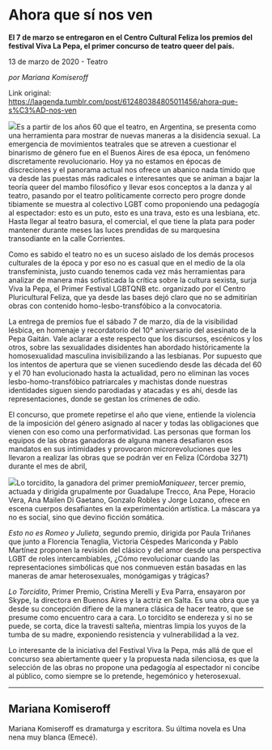 # Ahora que sí nos ven

**El 7 de marzo se entregaron en el Centro Cultural Feliza los premios del festival Viva La Pepa, el primer concurso de teatro queer del país.**

13 de marzo de 2020 - Teatro

_por Mariana Komiseroff_

Link original: https://laagenda.tumblr.com/post/612480384805011456/ahora-que-s%C3%AD-nos-ven

![](https://64.media.tumblr.com/efa279945ce4fd24c75bb5a60601b769/97e3ba5f523b0ed6-16/s500x750/3c2b37c43a9dcd8ddee6bebe43be0d537cb08590.jpg)Es a partir de los años 60 que el teatro, en Argentina, se presenta como una herramienta para mostrar de nuevas maneras a la disidencia sexual. La emergencia de movimientos teatrales que se atreven a cuestionar el binarismo de género fue en el Buenos Aires de esa época, un fenómeno discretamente revolucionario. Hoy ya no estamos en épocas de discreciones y el panorama actual nos ofrece un abanico nada tímido que va desde las puestas más radicales e interesantes que se animan a bajar la teoría queer del mambo filosófico y llevar esos conceptos a la danza y al teatro, pasando por el teatro políticamente correcto pero progre donde tibiamente se muestra al colectivo LGBT como proponiendo una pedagogía al espectador: esto es un puto, esto es una trava, esto es una lesbiana, etc. Hasta llegar al teatro basura, el comercial, el que tiene la plata para poder mantener durante meses las luces prendidas de su marquesina transodiante en la calle Corrientes. 


Como es sabido el teatro no es un suceso aislado de los demás procesos culturales de la época y por eso no es casual que en el medio de la ola transfeminista, justo cuando tenemos cada vez más herramientas para analizar de manera más sofisticada la crítica sobre la cultura sexista, surja Viva la Pepa, el Primer Festival LGBTQNB etc. organizado por el Centro Pluricultural Feliza, que ya desde las bases dejó claro que no se admitirían obras con contenido homo-lesbo-transfóbico a la convocatoria. 


La entrega de premios fue el sábado 7 de marzo, día de la visibilidad lésbica, en homenaje y recordatorio del 10° aniversario del asesinato de la Pepa Gaitán. Vale aclarar a este respecto que los discursos, escénicos y los otros, sobre las sexualidades disidentes han abordado históricamente la homosexualidad masculina invisibilizando a las lesbianas. Por supuesto que los intentos de apertura que se vienen sucediendo desde las década del 60 y el 70 han evolucionado hasta la actualidad, pero no eliminan las voces lesbo-homo-transfóbico patriarcales y machistas donde nuestras identidades siguen siendo parodiadas y atacadas y es ahí, desde las representaciones, donde se gestan los crímenes de odio. 


El concurso, que promete repetirse el año que viene, entiende la violencia de la imposición del género asignado al nacer y todas las obligaciones que vienen con eso como una performatividad. Las personas que forman los equipos de las obras ganadoras de alguna manera desafiaron esos mandatos en sus intimidades y provocaron microrevoluciones que les llevaron a realizar las obras que se podrán ver en Feliza (Córdoba 3271) durante el mes de abril,


![](https://64.media.tumblr.com/efa279945ce4fd24c75bb5a60601b769/97e3ba5f523b0ed6-16/s500x750/3c2b37c43a9dcd8ddee6bebe43be0d537cb08590.jpg)Lo torcidito, la ganadora del primer premio*Maniqueer*, tercer premio, actuada y dirigida grupalmente por Guadalupe Trecco, Ana Pepe, Horacio Vera, Ana Mailen Di Gaetano, Gonzalo Robles y Jorge Lozano, ofrece en escena cuerpos desafiantes en la experimentación artística. La máscara ya no es social, sino que devino ficción somática.


*Esto no es Romeo y Julieta*, segundo premio, dirigida por Paula Triñanes que junto a Florencia Tenaglia, Victoria Céspedes Mariconda y Pablo Martínez proponen la revisión del clásico y del amor desde una perspectiva LGBT de roles intercambiables, ¿Cómo revolucionar cuando las representaciones simbólicas que nos conmueven están basadas en las maneras de amar heterosexuales, monógamigas y trágicas?


*Lo Torcidito*, Primer Premio, Cristina Merelli y Eva Parra, ensayaron por Skype, la directora en Buenos Aires y la actriz en Salta. Es una obra que ya desde su concepción difiere de la manera clásica de hacer teatro, que se presume como encuentro cara a cara. Lo torcidito se endereza y si no se puede, se corta, dice la travesti salteña, mientras limpia los yuyos de la tumba de su madre, exponiendo resistencia y vulnerabilidad a la vez.


Lo interesante de la iniciativa del Festival Viva la Pepa, más allá de que el concurso sea abiertamente queer y la propuesta nada silenciosa, es que la selección de las obras no propone una pedagogía al espectador ni concibe al público, como siempre se lo pretende, hegemónico y heterosexual.




---

Mariana Komiseroff
------------------

Mariana Komiseroff es dramaturga y escritora. Su última novela es Una nena muy blanca (Emecé). 

